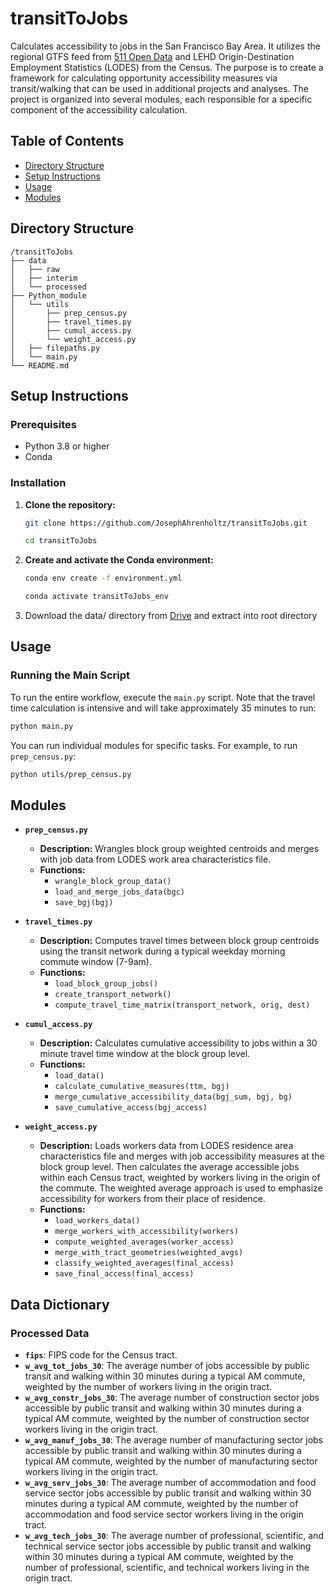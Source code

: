 # transitToJobs

Calculates accessibility to jobs in the San Francisco Bay Area. It utilizes the regional GTFS feed from [511 Open Data](https://511.org/open-data/transit) and LEHD Origin-Destination Employment Statistics (LODES) from the Census.  The purpose is to create a framework for calculating opportunity accessibility measures via transit/walking that can be used in additional projects and analyses. The project is organized into several modules, each responsible for a specific component of the accessibility calculation.

## Table of Contents

- [Directory Structure](#directory-structure)
- [Setup Instructions](#setup-instructions)
- [Usage](#usage)
- [Modules](#modules)

## Directory Structure
```
/transitToJobs
├── data
│   ├── raw
│   ├── interim
│   └── processed
├── Python_module
│   └── utils
│       ├── prep_census.py
│       ├── travel_times.py
│       ├── cumul_access.py
│       └── weight_access.py
│   ├── filepaths.py
│   └── main.py 
└── README.md
```

## Setup Instructions

### Prerequisites

- Python 3.8 or higher
- Conda

### Installation

1. **Clone the repository:**

    ```sh
    git clone https://github.com/JosephAhrenholtz/transitToJobs.git
    ```
    ```sh
    cd transitToJobs
    ```

2. **Create and activate the Conda environment:**

    ```sh
    conda env create -f environment.yml
    ```
    ```sh
    conda activate transitToJobs_env
    ```
3. Download the data/ directory from [Drive](https://drive.google.com/drive/folders/1vxKAKVUCX81S7EbYdIgxNtEnthTRESAm) and extract into root directory 


## Usage

### Running the Main Script

To run the entire workflow, execute the `main.py` script.  Note that the travel time calculation is intensive and will take approximately 35 minutes to run:

```sh
python main.py
```

You can run individual modules for specific tasks. For example, to run `prep_census.py`:

```sh
python utils/prep_census.py
```

## Modules

- **`prep_census.py`**
  - **Description:** Wrangles block group weighted centroids and merges with job data from LODES work area characteristics file.
  - **Functions:**
    - `wrangle_block_group_data()`
    - `load_and_merge_jobs_data(bgc)`
    - `save_bgj(bgj)`

- **`travel_times.py`**
  - **Description:** Computes travel times between block group centroids using the transit  network during a typical weekday morning commute window (7-9am).  
  - **Functions:**
    - `load_block_group_jobs()`
    - `create_transport_network()`
    - `compute_travel_time_matrix(transport_network, orig, dest)`

- **`cumul_access.py`**
  - **Description:** Calculates cumulative accessibility to jobs within a 30 minute travel time window at the block group level.
  - **Functions:**
    - `load_data()`
    - `calculate_cumulative_measures(ttm, bgj)`
    - `merge_cumulative_accessibility_data(bgj_sum, bgj, bg)`
    - `save_cumulative_access(bgj_access)`

- **`weight_access.py`**
  - **Description:** Loads workers data from LODES residence area characteristics file and merges with job accessibility measures at the block group level.  Then calculates the average accessible jobs within each Census tract, weighted by workers living in the origin of the commute.  The weighted average approach is used to emphasize accessibility for workers from their place of residence.
  - **Functions:**
    - `load_workers_data()`
    - `merge_workers_with_accessibility(workers)`
    - `compute_weighted_averages(worker_access)`
    - `merge_with_tract_geometries(weighted_avgs)`
    - `classify_weighted_averages(final_access)`
    - `save_final_access(final_access)`


## Data Dictionary

### Processed Data
- **`fips`**: FIPS code for the Census tract.
- **`w_avg_tot_jobs_30`**: The average number of jobs accessible by public transit and walking within 30 minutes during a typical AM commute, weighted by the number of workers living in the origin tract.
- **`w_avg_constr_jobs_30`**: The average number of construction sector jobs accessible by public transit and walking within 30 minutes during a typical AM commute, weighted by the number of construction sector workers living in the origin tract.
- **`w_avg_manuf_jobs_30`**: The average number of manufacturing sector jobs accessible by public transit and walking within 30 minutes during a typical AM commute, weighted by the number of manufacturing sector workers living in the origin tract.
- **`w_avg_serv_jobs_30`**: The average number of accommodation and food service sector jobs accessible by public transit and walking within 30 minutes during a typical AM commute, weighted by the number of accommodation and food service sector workers living in the origin tract.
- **`w_avg_tech_jobs_30`**: The average number of professional, scientific, and technical service sector jobs accessible by public transit and walking within 30 minutes during a typical AM commute, weighted by the number of professional, scientific, and technical workers living in the origin tract.
